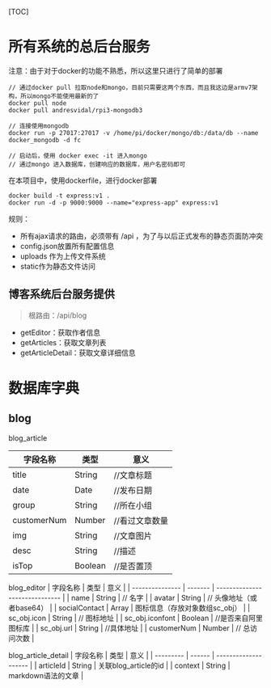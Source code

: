 [TOC]

# 所有系统的总后台服务
注意：由于对于docker的功能不熟悉，所以这里只进行了简单的部署
```
// 通过docker pull 拉取node和mongo，目前只需要这两个东西，而且我这边是armv7架构，所以mongo不能使用最新的了
docker pull node
docker pull andresvidal/rpi3-mongodb3

// 连接使用mongodb
docker run -p 27017:27017 -v /home/pi/docker/mongo/db:/data/db --name docker_mongodb -d fc

// 启动后，使用 docker exec -it 进入mongo
// 通过mongo 进入数据库，创建响应的数据库，用户名密码即可
```
在本项目中，使用dockerfile，进行docker部署
```
docker build -t express:v1 .
docker run -d -p 9000:9000 --name="express-app" express:v1

```



规则：
- 所有ajax请求的路由，必须带有 /api ，为了与以后正式发布的静态页面防冲突
- config.json放置所有配置信息
- uploads 作为上传文件系统
- static作为静态文件访问 

## 博客系统后台服务提供
> 根路由：/api/blog

- getEditor：获取作者信息
- getArticles：获取文章列表
- getArticleDetail：获取文章详细信息

# 数据库字典
## blog

blog_article

| 字段名称    | 类型    | 意义           |
| ----------- | ------- | -------------- |
| title       | String  | //文章标题     |
| date        | Date    | //发布日期     |
| group       | String  | //所在小组     |
| customerNum | Number  | //看过文章数量 |
| img         | String  | //文章图片     |
| desc        | String  | //描述         |
| isTop       | Boolean | //是否置顶     |

blog_editor
| 字段名称        | 类型    | 意义                           |
| --------------- | ------- | ------------------------------ |
| name            | String  | // 名字                        |
| avatar          | String  | // 头像地址（或者base64）      |
| socialContact   | Array   | 图标信息（存放对象数组sc_obj） |
| sc_obj.icon     | String  | // 图标地址                    |
| sc_obj.iconfont | Boolean | //是否来自阿里图标库           |
| sc_obj.url      | String  | //具体地址                     |
| customerNum     | Number  | // 总访问次数                  |

blog_article_detail
| 字段名称  | 类型   | 意义                 |
| --------- | ------ | -------------------- |
| articleId | String | 关联blog_article的id |
| context   | String | markdown语法的文章   |
